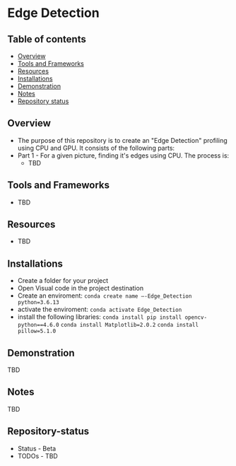 # Edge Detection
## Table of contents
* [Overview](#Overview)
* [Tools and Frameworks](#Tools-and-Frameworks)
* [Resources](#Resources)
* [Installations](#Installations)
* [Demonstration](#Demonstration)
* [Notes](#Notes)
* [Repository status](#Repository-status)

## Overview
* The purpose of this repository is to create an "Edge Detection" profiling using CPU and GPU. It consists of the following parts:
* Part 1 - For a given picture, finding it's edges using CPU. The process is:
    * TBD

## Tools and Frameworks
* TBD
    
## Resources
* TBD

## Installations

* Create a folder for your project
* Open Visual code in the project destination
* Create an enviroment: `conda create name –-Edge_Detection python=3.6.13`
* activate the enviroment: `conda activate Edge_Detection`
* install the following libraries: 
`conda install pip install opencv-python==4.6.0`
`conda install Matplotlib=2.0.2`
`conda install pillow=5.1.0`


## Demonstration
TBD

## Notes
TBD 

## Repository-status
* Status - Beta
* TODOs - TBD